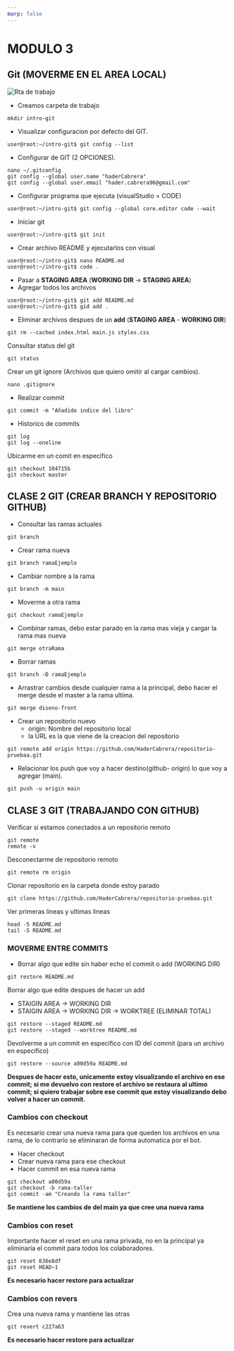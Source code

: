 ```yaml
---
marp: false
---
```


# MODULO 3
## Git (MOVERME EN EL AREA LOCAL)
![Rta de trabajo](/modulo3/imagenes/Captura%20desde%202024-01-25%2019-08-12.png)

- Creamos carpeta de trabajo
```
mkdir intro-git
```
- Visualizar configuracion por defecto del GIT.
```
user@root:~/intro-git$ git config --list
```
- Configurar de GIT (2 OPCIONES).
```
nano ~/.gitconfig
git config --global user.name "haderCabrera"
git config --global user.email "hader.cabrera96@gmail.com"
```

- Configurar programa que ejecuta (visualStudio = CODE)
```
user@root:~/intro-git$ git config --global core.editor code --wait
```
- Iniciar git
```
user@root:~/intro-git$ git init
```
- Crear archivo README y ejecutarlos con visual
```
user@root:~/intro-git$ nano README.md
user@root:~/intro-git$ code .
```
- Pasar a **STAGING AREA** (**WORKING DIR** -> **STAGING AREA**)
- Agregar todos los archivos

```
user@root:~/intro-git$ git add README.md
user@root:~/intro-git$ gid add .
```
- Eliminar archivos despues de un **add** (**STAGING AREA** - **WORKING DIR**)

```
git rm --cached index.html main.js styles.css
```
Consultar status del git
```
git status
```
Crear un git ignore (Archivos que quiero omitir al cargar cambios).
```
nano .gitignore
```
- Realizar commit
```
git commit -m "Añadido indice del libro"
```
- Historico de commits
```
git log
git log --oneline
```
Ubicarme en un comit en especifico
```
git checkout 104715b
git checkout master
```

## CLASE 2 GIT (CREAR BRANCH Y REPOSITORIO GITHUB)

- Consultar las ramas actuales
```
git branch
```
- Crear rama nueva
```
git branch ramaEjemplo
```
- Cambiar nombre a la rama
```
git branch -m main
```
- Moverme a otra rama
```
git checkout ramaEjemplo
```
- Combinar ramas, debo estar parado en la rama mas vieja y cargar la rama mas nueva
```
git merge otraRama
```
- Borrar ramas
```
git branch -D ramaEjemplo

```
- Arrastrar cambios desde cualquier rama a la principal, debo hacer el merge desde el master a la rama ultima.

```
git merge diseno-front
```

- Crear un repositorio nuevo
    - origin: Nombre del repositorio local
    - la URL es la que viene de la creacion del repositorio
```
git remote add origin https://github.com/HaderCabrera/repositorio-pruebaa.git
```
- Relacionar los push que voy a hacer destino(github- origin) lo que voy a agregar (main). 
```
git push -u origin main
```
## CLASE 3 GIT (TRABAJANDO CON GITHUB)

Verificar si estamos conectados a un repositorio remoto
```
git remote
remote -v
```
Desconectarme de repositorio remoto
```
git remote rm origin
```
Clonar repositorio en la carpeta donde estoy parado
```
git clone https://github.com/HaderCabrera/repositorio-pruebaa.git
```
Ver primeras lineas y ultimas lineas
```
head -5 README.md
tail -5 README.md 
```
### MOVERME ENTRE COMMITS
- Borrar algo que edite sin haber echo el commit o add (WORKING DIR)
```
git restore README.md
```
Borrar algo que edite despues de hacer un add 
- STAIGIN AREA -> WORKING DIR
-   STAIGIN AREA -> WORKING DIR -> WORKTREE (ELIMINAR TOTAL)
```
git restore --staged README.md
git restore --staged --worktree README.md
```
Devolverme a un commit en especifico con ID del commit (para un archivo en especifico)
```
git restore --source a00d59a README.md
```
**Despues de hacer esto, unicamente estoy visualizando el archivo en ese commit; si me devuelvo con restore el archivo se restaura al ultimo commit; si quiero trabajar sobre ese commit que estoy visualizando debo volver a hacer un commit.**
### Cambios con checkout
Es necesario crear una nueva rama para que queden los archivos en una rama, de lo contrario se eliminaran de forma automatica por el bot.

- Hacer checkout
- Crear nueva rama para ese checkout
- Hacer commit en esa nueva rama
```
git checkout a00d59a
git checkout -b rama-taller
git commit -am "Creando la rama taller"
```
**Se mantiene los cambios de del main ya que cree una nueva rama**
### Cambios con reset
Importante hacer el reset en una rama privada, no en la principal ya eliminaria el commit para todos los colaboradores.
```
git reset 636e8df
git reset HEAD~1
```
**Es necesario hacer restore para actualizar**
### Cambios con revers
Crea una nueva rama y mantiene las otras
```
git revert c227a63
```
**Es necesario hacer restore para actualizar**






